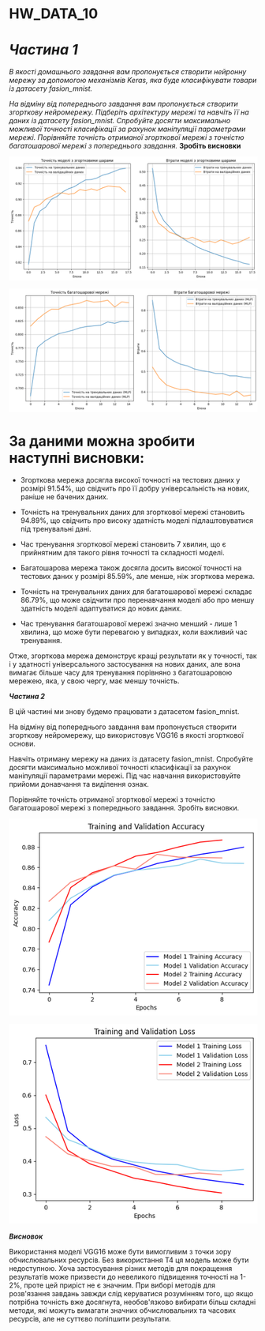 # HW_DATA_10
# ***Частина 1***

*​В якості домашнього завдання вам пропонується створити нейронну мережу за допомогою механізмів Keras, яка буде класифікувати товари із датасету fasion_mnist.*

*На відміну від попереднього завдання вам пропонується створити згорткову нейромережу. Підберіть архітектуру мережі та навчіть її на даних із датасету fasion_mnist. Спробуйте досягти максимально можливої точності класифікації за рахунок маніпуляції параметрами мережі. Порівняйте точність отриманої згорткової мережі з точністю багатошарової мережі з попереднього завдання.* 
**Зробіть висновки**

![CNN](image/CNN.png)

![MLP](image/MLP.png)

# За даними можна зробити наступні висновки:

* Згорткова мережа досягла високої точності на тестових даних
у розмірі 91.54%, що свідчить про її добру універсальність на нових, раніше не бачених даних.

* Точність на тренувальних даних для згорткової мережі становить 94.89%, що свідчить про високу здатність моделі підлаштовуватися під тренувальні дані.

* Час тренування згорткової мережі становить 7 хвилин, що є прийнятним для такого рівня точності та складності моделі.

* Багатошарова мережа також досягла досить високої точності на тестових даних у розмірі 85.59%, але менше, ніж згорткова мережа.

* Точність на тренувальних даних для багатошарової мережі складає 86.79%, що може свідчити про перенавчання моделі або про меншу здатність моделі адаптуватися до нових даних.

* Час тренування багатошарової мережі значно менший - лише 1 хвилина, що може бути перевагою у випадках, коли важливий час тренування.

Отже, згорткова мережа демонструє кращі результати як у точності, так і у здатності універсального застосування на нових даних, але вона вимагає більше часу для тренування порівняно з багатошаровою мережею, яка, у свою чергу, має меншу точність.

***Частина 2***

В цій частині ми знову будемо працювати з датасетом fasion_mnist.

На відміну від попереднього завдання вам пропонується створити згорткову нейромережу, що використовує VGG16 в якості згорткової основи.

Навчіть отриману мережу на даних із датасету fasion_mnist. Спробуйте досягти максимально можливої точності класифікації за рахунок маніпуляції параметрами мережі. Під час навчання використовуйте прийоми донавчання та виділення ознак.

Порівняйте точність отриманої згорткової мережі з точністю багатошарової мережі з попереднього завдання. Зробіть висновки.

![secondHW_01](image/secondHW_01.png)

![secondHW_02](image/secondHW_02.png)

***Висновок***

Використання моделі VGG16 може бути вимогливим з точки зору обчислювальних ресурсів. Без використання T4 ця модель може бути недоступною. Хоча застосування різних методів для покращення результатів може призвести до невеликого підвищення точності на 1-2%, проте цей приріст не є значним. При виборі методів для розв'язання завдань завжди слід керуватися розумінням того, що якщо потрібна точність вже досягнута, необов'язково вибирати більш складні методи, які можуть вимагати значних обчислювальних та часових ресурсів, але не суттєво поліпшити результати.